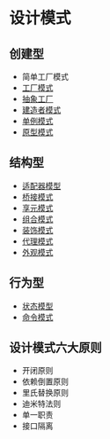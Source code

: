 # 设计模式

## 创建型

- 简单工厂模式
- [工厂模式](DesignPatterns/Creational/Factory/README.md)
- [抽象工厂](DesignPatterns/Creational/AbstractFactory/README.md)
- [建造者模式](DesignPatterns/Creational/Builder/README.md)
- [单例模式](DesignPatterns/Creational/Singleton/README.md)
- [原型模式](DesignPatterns/Creational/Prototype/README.md)

## 结构型

- [适配器模型](DesignPatterns/Structural/Adapter/README.md)
- [桥接模式](DesignPatterns/Structural/Bridge/README.md)
- [享元模式](DesignPatterns/Structural/Flyweight/README.md)
- [组合模式](DesignPatterns/Structural/Composite/README.md)
- [装饰模式](DesignPatterns/Structural/Decorator/README.md)
- [代理模式](DesignPatterns/Structural/Proxy/README.md)
- [外观模式](DesignPatterns/Structural/Facade/README.md)

## 行为型

- [状态模型](DesignPatterns/Behavioral/State/README.md)
- [命令模式](DesignPatterns/Behavioral/State/README.md)

## 设计模式六大原则

- 开闭原则
- 依赖倒置原则
- 里氏替换原则
- 迪米特法则
- 单一职责
- 接口隔离